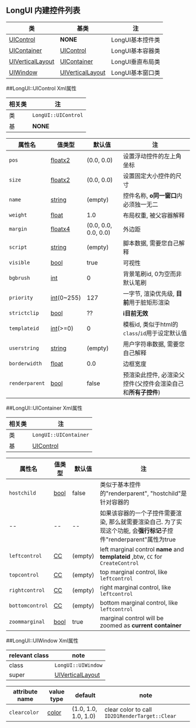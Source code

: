 ## LongUI 内建控件列表  
  
类|基类|注
---|----|---
[UIControl](#jump_control)|**NONE**|LongUI基本控件类
[UIContainer](#jump_container)|[UIControl](#jump_control)|LongUI基本容器类
[UIVerticalLayout](#jump_vlayout)|[UIContainer](#jump_container)|LongUI垂直布局类
[UIWindow](#jump_window)|[UIVerticalLayout](#jump_vlayout)|LongUI基本窗口类

##<a name="jump_control"/>LongUI::UIControl Xml属性
  
相关类|注
------|----
类 | `LongUI::UIControl`
基 |  **NONE**
  
属性名|值类型|默认值|注
------|------|------|---
`pos`|[floatx2](./longui-xml-value-type.md#jump_floatx2)|(0.0, 0.0)|设置浮动控件的左上角坐标
`size`|[floatx2](./longui-xml-value-type.md#jump_floatx2)|(0.0, 0.0)|设置固定大小控件的尺寸
`name`|[string](./longui-xml-value-type.md#jump_string)|(empty)|控件名称, **o同一窗口**内必须独一无二
`weight`|[float](./longui-xml-value-type.md#jump_float)|1.0|布局权重, 被父容器解释
`margin`|[floatx4](./longui-xml-value-type.md#jump_floatx4)|(0.0, 0.0, 0.0, 0.0)|外边距
`script`|[string](./longui-xml-value-type.md#jump_string)|(empty)|脚本数据, 需要您自己解释
`visible`|[bool](./longui-xml-value-type.md#jump_bool)|true|可视性
`bgbrush`|[int](./longui-xml-value-type.md#jump_int)|0|背景笔刷id, 0为空而非默认笔刷
`priority`|[int](./longui-xml-value-type.md#jump_int)(0~255)|127|一字节, 渲染优先级, **目前**用于脏矩形渲染
`strictclip`|[bool](./longui-xml-value-type.md#jump_bool)|??|**i目前无效**
`templateid`|[int](./longui-xml-value-type.md#jump_int)(>=0)|0|模板id, 类似于html的`class`/`id`用于设定默认值
`userstring`|[string](./longui-xml-value-type.md#jump_string)|(empty)|用户字符串数据, 需要您自己解释
`borderwidth`|[float](./longui-xml-value-type.md#jump_float)|0.0|边框宽度
`renderparent`|[bool](./longui-xml-value-type.md#jump_bool)|false|预渲染此控件, 必渲染父控件(父控件会渲染自己和**所有子控件**)

##<a name="jump_container"/>LongUI::UIContainer Xml属性
  
相关类|注
-----|----
类 | `LongUI::UIContainer`
基 |  [UIControl](#jump_control)
  
属性名|值类型|默认值|注
-----|------|-----|---
`hostchild`|[bool](./longui-xml-value-type.md#jump_bool)|false|类似于基本控件的"renderparent", "hostchild"是针对容器的
--|--|--|如果该容器的一个子控件需要渲染, 那么就需要渲染自己. 为了实现这个功能, 会**强行标记**子控件"renderparent"属性为true
`leftcontrol`|[CC](./longui-xml-value-type.md#jump_cc)|(empty)|left marginal control **name** and **templateid** ,btw, `CC` for `CreateControl`
`topcontrol`|[CC](./longui-xml-value-type.md#jump_cc)|(empty)|top marginal control, like `leftcontrol`
`rightcontrol`|[CC](./longui-xml-value-type.md#jump_cc)|(empty)|right marginal control, like `leftcontrol`
`bottomcontrol`|[CC](./longui-xml-value-type.md#jump_cc)|(empty)|bottom marginal control, like `leftcontrol`
`zoommarginal`|[bool](./longui-xml-value-type.md#jump_bool)|true|marginal control will be zoomed as **current container**

##<a name="jump_window"/>LongUI::UIWindow Xml属性
  
relevant class|note
--------------|----
class | `LongUI::UIWindow`
super | [UIVerticalLayout](#jump_vlayout)
  
attribute name|value type|default|note
--------------|----------|-------|----
`clearcolor`|[color](#jump_color)|(1.0, 1.0, 1.0, 1.0)|clear color to call `ID2D1RenderTarget::Clear`